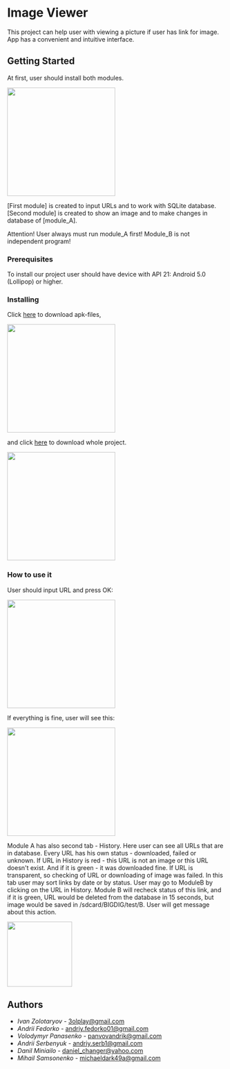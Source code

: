 # Image Viewer

This project can help user with viewing a picture if user has link for image. App has a convenient and intuitive interface. 

## Getting Started

At first, user should install both modules.

<img src="https://i.imgur.com/GnGa3Aq.png" width="250" />


[First module] is created to input URLs and to work with SQLite database.
[Second module] is created to show an image and to make changes in database of [module_A].

Attention! User always must run module_A first! Module_B is not independent program!

### Prerequisites

To install our project user should have device with API 21: Android 5.0 (Lollipop) or higher.

### Installing

Click [here](https://github.com) to download apk-files,

<img src="скрін з репозиторієм де вони лежать" width="250" />


and click [here](https://github.com/TrueDevels/Tabs/tree/Ivan_Branch) to download whole project.

<img src="https://i.imgur.com/7QWDUbW.png" width="250" />

### How to use it

User should input URL and press OK:

<img src="https://i.imgur.com/nPvHyE9.png" width="250" />


If everything is fine, user will see this:

<img src="https://i.imgur.com/NaxyVqf.png" width="250" />

Module A has also second tab - History. Here user can see all URLs that are in database. Every URL has his own status - downloaded, failed or unknown. If URL in History is red - this URL is not an image or this URL doesn't exist. And if it is green - it was downloaded fine. If URL is transparent, so checking of URL or downloading of image was failed. In this tab user may sort links by date or by status. User may go to ModuleB by clicking on the URL in History. Module B will recheck status of this link, and if it is green, URL would be deleted from the database in 15 seconds, but image would be saved in /sdcard/BIGDIG/test/B. User will get message about this action.

<img src="https://i.imgur.com/wtKYeM7.jpg" height="150" />


## Authors

* *Ivan Zolotaryov* - 3olplay@gmail.com
* *Andrii Fedorko* - andriy.fedorko01@gmail.com
* *Volodymyr Panasenko* - panvovandrik@gmail.com
* *Andrii Serbenyuk* - andriy.serb1@gmail.com
* *Danil Miniailo* - daniel_changer@yahoo.com
* *Mihail Samsonenko* - michaeldark49a@gmail.com
